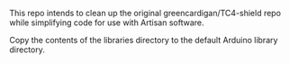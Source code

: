 This repo intends to clean up the original greencardigan/TC4-shield repo while simplifying code for use with Artisan software.

Copy the contents of the libraries directory to the default Arduino library
directory.

